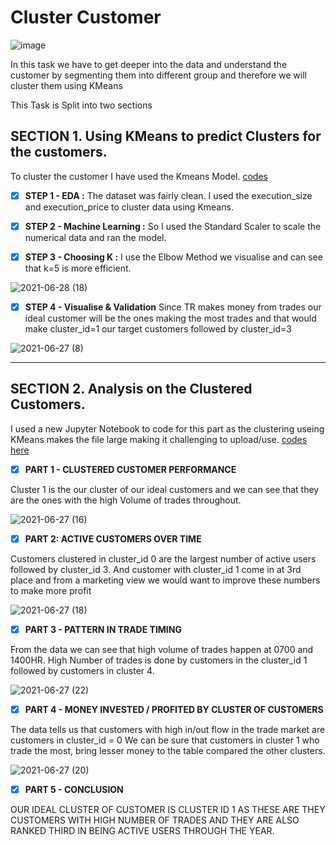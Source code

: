 # Cluster Customer

![image](https://user-images.githubusercontent.com/81169091/123562728-d99b9480-d7b0-11eb-910d-a1def0fdffe9.png)


In this task we have to get deeper into the data and understand the customer by segmenting them into different group and therefore we will cluster them using KMeans

This Task is Split into two sections 

## SECTION 1. Using KMeans to predict Clusters for the customers. 

To cluster the customer I have used the Kmeans Model. [codes](https://github.com/prebitha/Predicting-Trades/blob/main/Cluster%20Customer/Cluster%20Customer.py)

- [X] **STEP 1 - EDA :** 
The dataset was fairly clean.
I used the execution_size and execution_price to cluster data using Kmeans.

- [X] **STEP 2 - Machine Learning :**
So I used the Standard Scaler to scale the numerical data and ran the model. 

- [X] **STEP 3 - Choosing K :**
I use the Elbow Method we visualise and can see that k=5 is more efficient.

![2021-06-28 (18)](https://user-images.githubusercontent.com/81169091/123597807-163caf80-d7f4-11eb-859f-1e82f3ba88ae.png)


- [X] **STEP 4 - Visualise & Validation**
Since TR makes money from trades our ideal customer will be the ones making the most trades and that would make cluster_id=1 our target customers followed by cluster_id=3 

![2021-06-27 (8)](https://user-images.githubusercontent.com/81169091/123558250-8c5df980-d795-11eb-9351-aeb5c49a59b0.png)


--------------------------------------------------------------------------------------------------------------------------------------------------------------------------


## SECTION 2. Analysis on the Clustered Customers.

 I used a new Jupyter Notebook to code for this part as the clustering useing KMeans makes the file large making it challenging to upload/use. [codes here](https://github.com/prebitha/Predicting-Trades/blob/main/Cluster%20Customer/Customer%20Performance.ipynb)

- [X] **PART 1 - CLUSTERED CUSTOMER PERFORMANCE**

Cluster 1 is the our cluster of our ideal customers and we can see that they are the ones with the high Volume of trades throughout. 

![2021-06-27 (16)](https://user-images.githubusercontent.com/81169091/123558280-bfa08880-d795-11eb-8f46-da2a4decce26.png)




- [X] **PART 2: ACTIVE CUSTOMERS OVER TIME**

Customers clustered in cluster_id 0 are the largest number of active users followed by cluster_id 3.
And customer with cluster_id 1 come in at 3rd place and from a marketing view we would want to improve these numbers to make more profit

![2021-06-27 (18)](https://user-images.githubusercontent.com/81169091/123558309-e363ce80-d795-11eb-94c5-02515aa5881b.png)




- [X] **PART 3 - PATTERN IN TRADE TIMING**

From the data we can see that high volume of trades happen at 0700 and 1400HR.
High Number of trades is done by customers in the cluster_id 1 followed by customers in cluster 4. 

![2021-06-27 (22)](https://user-images.githubusercontent.com/81169091/123558340-f8406200-d795-11eb-89a6-bd286108202b.png)




- [X] **PART 4 - MONEY INVESTED / PROFITED BY CLUSTER OF CUSTOMERS**


The data tells us that customers with high in/out flow in the trade market are customers in cluster_id = 0
We can be sure that customers in cluster 1 who trade the most, bring lesser money to the table compared the other clusters. 

![2021-06-27 (20)](https://user-images.githubusercontent.com/81169091/123558362-10b07c80-d796-11eb-88cb-d677c456be91.png)




- [X] **PART 5 - CONCLUSION**

OUR IDEAL CLUSTER OF CUSTOMER IS CLUSTER ID 1 AS THESE ARE THEY CUSTOMERS WITH HIGH NUMBER OF TRADES AND THEY ARE ALSO RANKED THIRD IN BEING ACTIVE USERS THROUGH THE YEAR. 





